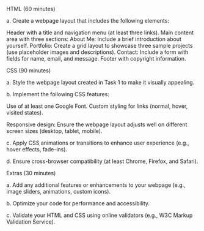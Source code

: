 HTML (60 minutes)

   a. Create a webpage layout that includes the following elements:
      
Header with a title and navigation menu (at least three links).
Main content area with three sections:
About Me: Include a brief introduction about yourself.
Portfolio: Create a grid layout to showcase three sample projects (use placeholder images and descriptions).
Contact: Include a form with fields for name, email, and message.
Footer with copyright information.

CSS (90 minutes)

   a. Style the webpage layout created in Task 1 to make it visually appealing.

   b. Implement the following CSS features:
      
Use of at least one Google Font.
Custom styling for links (normal, hover, visited states).
  
Responsive design: Ensure the webpage layout adjusts well on different screen sizes (desktop, tablet, mobile).

c. Apply CSS animations or transitions to enhance user experience (e.g., hover effects, fade-ins).

d. Ensure cross-browser compatibility (at least Chrome, Firefox, and Safari).

Extras (30 minutes)

   a. Add any additional features or enhancements to your webpage (e.g., image sliders, animations, custom icons).

   b. Optimize your code for performance and accessibility.

   c. Validate your HTML and CSS using online validators (e.g., W3C Markup Validation Service).
